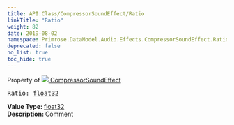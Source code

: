 ```yaml
---
title: API:Class/CompressorSoundEffect/Ratio
linkTitle: "Ratio"
weight: 82
date: 2019-08-02
namespace: Primrose.DataModel.Audio.Effects.CompressorSoundEffect.Ratio
deprecated: false
no_list: true
toc_hide: true
---
```

Property of <a href="/docs/api-reference/Class/CompressorSoundEffect"><img src="/icons/silk/soundwave.png"/>&nbsp;CompressorSoundEffect</a>
<pre class="method-declaration">
Ratio: <a class="type" href="/docs/api-reference/System/Primitives#single">float32</a></pre>
<b>Value Type: </b>
<a class="type" href="/docs/api-reference/System/Primitives#single">float32</a>
<br/>
<b>Description: </b>
Comment

